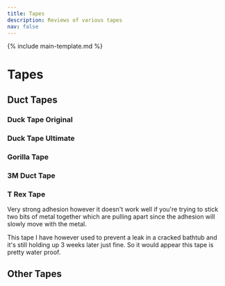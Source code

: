 ```yaml
---
title: Tapes
description: Reviews of various tapes
nav: false
---
```


{% include main-template.md %}

# Tapes

## Duct Tapes

### Duck Tape Original

### Duck Tape Ultimate

### Gorilla Tape

### 3M Duct Tape

### T Rex Tape

Very strong adhesion however it doesn't work well if you're trying to stick two bits of metal together which are pulling apart since the adhesion will slowly move with the metal.

This tape I have however used to prevent a leak in a cracked bathtub and it's still holding up 3 weeks later just fine. So it would appear this tape is pretty water proof.

## Other Tapes
